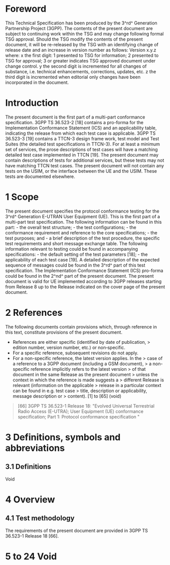 # Foreword
This Technical Specification has been produced by the 3^rd^ Generation
Partnership Project (3GPP).
The contents of the present document are subject to continuing work within the
TSG and may change following formal TSG approval. Should the TSG modify the
contents of the present document, it will be re-released by the TSG with an
identifying change of release date and an increase in version number as
follows:
Version x.y.z
where:
x the first digit:
1 presented to TSG for information;
2 presented to TSG for approval;
3 or greater indicates TSG approved document under change control.
y the second digit is incremented for all changes of substance, i.e. technical
enhancements, corrections, updates, etc.
z the third digit is incremented when editorial only changes have been
incorporated in the document.
# Introduction
The present document is the first part of a multi-part conformance
specification. 3GPP TS 36.523-2 [18] contains a pro-forma for the
Implementation Conformance Statement (ICS) and an applicability table,
indicating the release from which each test case is applicable. 3GPP TS
36.523-3 [19] contains a TTCN-3 design frame work, test model and Test Suites
(the detailed test specifications in TTCN-3).
For at least a minimum set of services, the prose descriptions of test cases
will have a matching detailed test case implemented in TTCN [19].
The present document may contain descriptions of tests for additional
services, but these tests may not have matching TTCN test cases.
The present document will not contain any tests on the USIM, or the interface
between the UE and the USIM. These tests are documented elsewhere.
# 1 Scope
The present document specifies the protocol conformance testing for the 3^rd^
Generation E-UTRAN User Equipment (UE).
This is the first part of a multi-part test specification. The following
information can be found in this part:
\- the overall test structure;
\- the test configurations;
\- the conformance requirement and reference to the core specifications;
\- the test purposes; and
\- a brief description of the test procedure, the specific test requirements
and short message exchange table.
The following information relevant to testing could be found in accompanying
specifications:
\- the default setting of the test parameters [18];
\- the applicability of each test case [19].
A detailed description of the expected sequence of messages could be found in
the 3^rd^ part of this test specification.
The Implementation Conformance Statement (ICS) pro-forma could be found in the
2^nd^ part of the present document.
The present document is valid for UE implemented according to 3GPP releases
starting from Release 8 up to the Release indicated on the cover page of the
present document.
# 2 References
The following documents contain provisions which, through reference in this
text, constitute provisions of the present document.
  * References are either specific (identified by date of publication, > edition number, version number, etc.) or non‑specific.
  * For a specific reference, subsequent revisions do not apply.
  * For a non-specific reference, the latest version applies. In the > case of a reference to a 3GPP document (including a GSM document), > a non-specific reference implicitly refers to the latest version > of that document in the same Release as the present document > unless the context in which the reference is made suggests a > different Release is relevant (information on the applicable > release in a particular context can be found in e.g. test case > title, description or applicability, message description or > content).
[1] to [65] (void)
> [66] 3GPP TS 36.523-1 Release 18: \"Evolved Universal Terrestrial Radio
> Access (E-UTRA); User Equipment (UE) conformance specification; Part 1:
> Protocol conformance specification \"
# 3 Definitions, symbols and abbreviations
## 3.1 Definitions
Void
# 4 Overview
## 4.1 Test methodology
The requirements of the present document are provided in 3GPP TS 36.523-1
Release 18 [66].
# 5 to 24 Void
#